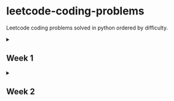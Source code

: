 # leetcode-coding-problems

Leetcode coding problems solved in python ordered by difficulty.

<details>
  <summary><h2>Week 1</h2></summary>
  

1. Two Sum
(Easy)

2. Valid Parentheses
(Easy)

3. Merge Two Sorted Lists
(Easy)

4. Best Time to Buy and Sell Stock
(Easy)

5. Valid Palindrome
(Easy)

6. Invert Binary Tree
(Easy)

7. Valid Anagram
(Easy)

8. Binary Search
(Easy)

9. Flood Fill
(Easy)

10. Lowest Common Ancestor of a Binary Search Tree
(Easy)

11. Balanced Binary Tree
(Easy)

12. Linked List Cycle
(Easy)
  
</details>

<details>
  <summary><h2>Week 2</h2></summary>

1. Implement Queue using Stacks
(Easy)

2. First Bad Version
(Easy)

3. Ransom Note
(Easy)

4. Climbing Stairs
(Easy)
  
5. Longest Palindrome
(Easy)
  
6. Reverse Linked List
(Easy)
  
7. Majority Element
(Easy)
  
8. Add Binary
(Easy)
  
9. Diameter of Binary Tree
(Easy)
  
10. Middle of the Linked List
(Easy)

</details>  
